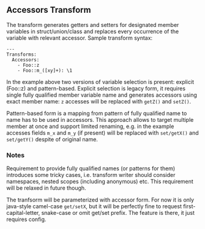 ## Accessors Transform

The transform generates getters and setters for designated member variables
in struct/union/class and replaces every occurrence of the variable with
relevant accessor. Sample transform syntax:

    ---
    Transforms:
      Accessors:
        - Foo::z
        - Foo::m_([xy]+): \1

In the example above two versions of variable selection is present:
explicit (Foo::z) and pattern-based. Explicit selection is legacy form, it
requires single fully qualified member variable name and generates
accessors using exact member name: `z` accesses will be replaced with
`getZ()` and `setZ()`.

Pattern-based form is a mapping from pattern of fully qualified name to
name has to be used in accessors. This approach allows to target multiple
member at once and support limited renaming, e.g. in the example accesses
fields `m_x` and `m_y` (if present) will be replaced with `set/getX()` and
`set/getY()` despite of original name.

### Notes

Requirement to provide fully qualified names (or patterns for them)
introduces some tricky cases, i.e. transform writer should consider
namespaces, nested scopes (including anonymous) etc. This requirement will
be relaxed in future though.

The tranfsorm will be parameterized with accessor form. For now it is only
java-style camel-case `get/setX`, but it will be perfectly fine to request
first-capital-letter, snake-case or omit get/set prefix. The feature is
there, it just requires config.
